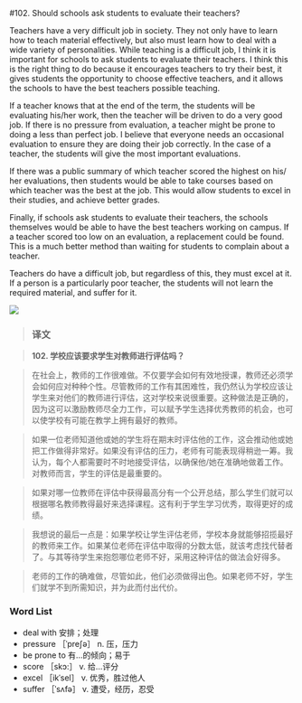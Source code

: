 #102. Should schools ask students to evaluate their teachers?

Teachers have a very difficult job in society. They not only have to learn how to teach material effectively, but also must learn how to deal with a wide variety of personalities. While teaching is a difficult job, I think it is important for schools to ask students to evaluate their teachers. I think this is the right thing to do because it encourages teachers to try their best, it gives students the opportunity to choose effective teachers, and it allows the schools to have the best teachers possible teaching.

If a teacher knows that at the end of the term, the students will be evaluating his/her work, then the teacher will be driven to do a very good job. If there is no pressure from evaluation, a teacher might be prone to doing a less than perfect job. I believe that everyone needs an occasional evaluation to ensure they are doing their job correctly. In the case of a teacher, the students will give the most important evaluations.

If there was a public summary of which teacher scored the highest on his/ her evaluations, then students would be able to take courses based on which teacher was the best at the job. This would allow students to excel in their studies, and achieve better grades.

Finally, if schools ask students to evaluate their teachers, the schools themselves would be able to have the best teachers working on campus. If a teacher scored too low on an evaluation, a replacement could be found. This is a much better method than waiting for students to complain about a teacher.

Teachers do have a difficult job, but regardless of this, they must excel at it. If a person is a particularly poor teacher, the students will not learn the required material, and suffer for it.

![](images/TOEFL-iBT-High-Score-Essays-102.jpg)

> ### 译文

> **102. 学校应该要求学生对教师进行评估吗？**

> 在社会上，教师的工作很难做。不仅要学会如何有效地授课，教师还必须学会如何应对种种个性。尽管教师的工作有其困难性，我仍然认为学校应该让学生来对他们的教师进行评估，这对学校来说很重要。这种做法是正确的，因为这可以激励教师尽全力工作，可以赋予学生选择优秀教师的机会，也可以使学校有可能在教学上拥有最好的教师。

> 如果一位老师知道他或她的学生将在期末时评估他的工作，这会推动他或她把工作做得非常好。如果没有评估的压力，老师有可能表现得稍逊一筹。我认为，每个人都需要时不时地接受评估，以确保他/她在准确地做着工作。对教师而言，学生的评估是最重要的。

> 如果对哪一位教师在评估中获得最高分有一个公开总结，那么学生们就可以根据哪名教师教得最好来选择课程。这有利于学生学习优秀，取得更好的成绩。

> 我想说的最后一点是：如果学校让学生评估老师，学校本身就能够招揽最好的教师来工作。如果某位老师在评估中取得的分数太低，就该考虑找代替者了。与其等待学生来抱怨哪位老师不好，采用这种评估的做法会好得多。

> 老师的工作的确难做，尽管如此，他们必须做得出色。如果老师不好，学生们就学不到所需知识，并为此而付出代价。

### Word List

 * deal with 安排；处理
 * pressure ［ˈpreʃə］ n. 压，压力
 * be prone to 有…的倾向；易于
 * score ［skɔ:］ v. 给…评分
 * excel ［ikˈsel］ v. 优秀，胜过他人
 * suffer ［ˈsʌfə］ v. 遭受，经历，忍受

